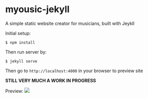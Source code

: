 # myousic-jekyll
A simple static website creator for musicians, built with Jeykll

Initial setup:

    $ npm install

Then run server by:

    $ jekyll serve
    
Then go to `http://localhost:4000` in your browser to preview site

**STILL VERY MUCH A WORK IN PROGRESS**

Preview:
![](http://i.imgur.com/FrEbJO7.png?1)
